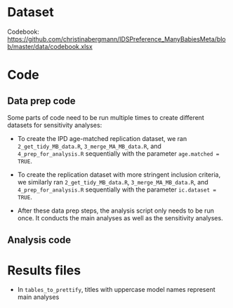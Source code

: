 
# Dataset

Codebook: https://github.com/christinabergmann/IDSPreference_ManyBabiesMeta/blob/master/data/codebook.xlsx

# Code

## Data prep code

Some parts of code need to be run multiple times to create different datasets for sensitivity analyses:

* To create the IPD age-matched replication dataset, we ran `2_get_tidy_MB_data.R`, `3_merge_MA_MB_data.R`, and `4_prep_for_analysis.R` sequentially with the parameter `age.matched = TRUE`.

* To create the replication dataset with more stringent inclusion criteria, we similarly ran `2_get_tidy_MB_data.R`, `3_merge_MA_MB_data.R`, and `4_prep_for_analysis.R` sequentially with the parameter `ic.dataset = TRUE`.

* After these data prep steps, the analysis script only needs to be run once. It conducts the main analyses as well as the sensitivity analyses. 

## Analysis code


# Results files

* In `tables_to_prettify`, titles with uppercase model names represent main analyses

